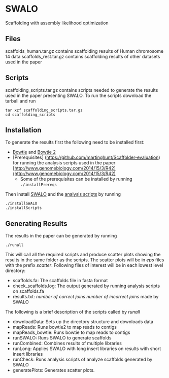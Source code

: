 # SWALO
Scaffolding with assembly likelihood optimization

## Files
scaffolds_human.tar.gz contains scaffolding results of Human chromosome 14 data
scaffolds_rest.tar.gz contains scaffolding results of other datasets used in the paper

## Scripts
scaffolding_scripts.tar.gz contains scripts needed to generate the results used in the paper presenting SWALO. To run the scripts download the tarball and run
```
tar xzf scaffolding_scripts.tar.gz
cd scaffolding_scripts
```
## Installation

To generate the results first the following need to be installed first:

* [Bowtie](http://bowtie-bio.sourceforge.net/index.shtml) and [Bowtie 2](http://bowtie-bio.sourceforge.net/bowtie2/index.shtml)
* [Prerequisites] (https://github.com/martinghunt/Scaffolder-evaluation) for running the analysis scripts used in the paper [http://www.genomebiology.com/2014/15/3/R42](http://www.genomebiology.com/2014/15/3/R42)
  * Some of the prerequisites can be installed by running `./installPrereqs`  

Then install [SWALO](http://atifrahman.github.io/SWALO/) and the [analysis scripts](https://github.com/martinghunt/Scaffolder-evaluation) by running
```
./installSWALO
./installScripts
```
## Generating Results

The results in the paper can be generated by running
```
./runall
```

This will call all the required scripts and produce scatter plots showing the results in the same folder as the scripts. The scatter plots will be in *eps* files with the prefix *scatter*. Following files of interest will be in each lowest level directory:
* scaffolds.fa: The scaffolds file in fasta format
* check_scaffolds.log: The output generated by running analysis scripts on scaffolds.fa
* results.txt: *number of correct joins* *number of incorrect joins* made by SWALO 

The following is a brief description of the scripts called by *runall*
* downloadData: Sets up the directory structure and downloads data
* mapReads: Runs bowtie2 to map reads to contigs
* mapReads_bowtie: Runs bowtie to map reads to contigs
* runSWALO: Runs SWALO to generate scaffolds
* runCombined: Combines results of multiple libraries
* runLong: Applies SWALO with long insert libraries on results with short insert libraries
* runCheck: Runs analysis scripts of analyze scaffolds generated by SWALO
* generatePlots: Generates scatter plots.
